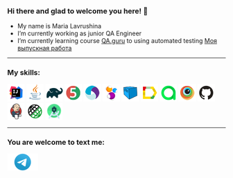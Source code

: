### Hi there and glad to welcome you here! :wave:

- My name is Maria Lavrushina
- I’m currently working as junior QA Engineer
- I’m currently learning course [QA.guru](https://qa.guru/) to using automated testing
[Моя выпускная работа](https://github.com/ioomoon/QA-guru-graduation.git)


***
### My skills:
![](img/Intelij_IDEA.png "IntelliJ IDEA")
![](img/Java.png "Java")
![](img/Gradle.png "Gradle")
![](img/JUnit5.png "JUnit5")
![](img/Appium.png "Appium")
![](img/Selenide.png "Selenide")
![](img/Selenoid.png "Selenoid")
![](img/Allure_Report.png "Allure")
![](img/allureTestOps.png "AllureTestOps")
![](img/Browserstack.png "Browserstack")
![](img/Github.png "GitHub")
![](img/Jenkins.png "Jenkins")
![](img/Rest-Assured.png "Rest-Assured")
![](img/AndroidStudio.png "Android Studio")
***
### You are welcome to text me:

[![](img/Telegram.png "Telegram")](https://t.me/ioomoon)





